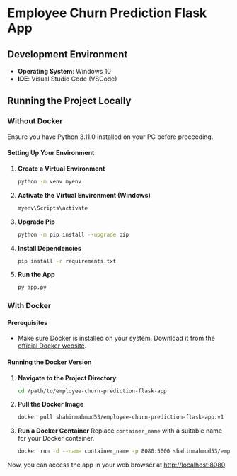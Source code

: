# Employee Churn Prediction Flask App

## Development Environment

- **Operating System**: Windows 10
- **IDE**: Visual Studio Code (VSCode)

## Running the Project Locally

### Without Docker

Ensure you have Python 3.11.0 installed on your PC before proceeding.

#### Setting Up Your Environment

1. **Create a Virtual Environment**
   ```bash
   python -m venv myenv
   ```

2. **Activate the Virtual Environment (Windows)**
   ```bash
   myenv\Scripts\activate
   ```

3. **Upgrade Pip**
   ```bash
   python -m pip install --upgrade pip
   ```

4. **Install Dependencies**
   ```bash
   pip install -r requirements.txt
   ```

5. **Run the App**
   ```bash
   py app.py
   ```

### With Docker

#### Prerequisites
- Make sure Docker is installed on your system. Download it from the [official Docker website](https://www.docker.com/get-started).

#### Running the Docker Version

1. **Navigate to the Project Directory**
   ```bash
   cd /path/to/employee-churn-prediction-flask-app
   ```

2. **Pull the Docker Image**
   ```bash
   docker pull shahinmahmud53/employee-churn-prediction-flask-app:v1
   ```

3. **Run a Docker Container**
   Replace `container_name` with a suitable name for your Docker container.
   ```bash
   docker run -d --name container_name -p 8080:5000 shahinmahmud53/employee-churn-prediction-flask-app:v1
   ```

Now, you can access the app in your web browser at [http://localhost:8080](http://localhost:8080).